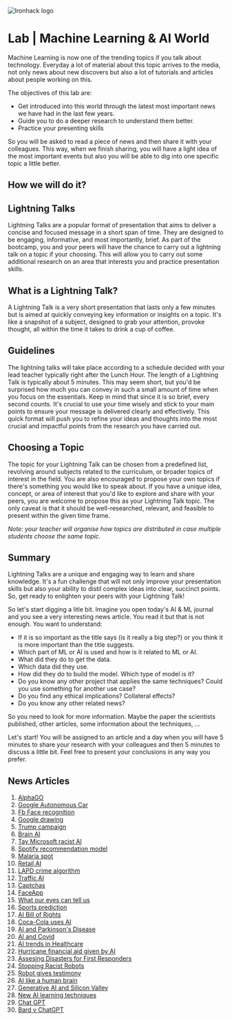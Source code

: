 ![Ironhack logo](https://i.imgur.com/1QgrNNw.png)

# Lab | Machine Learning & AI World
Machine Learning is now one of the trending topics if you talk about technology. Everyday a lot of material about this topic arrives to the media, not only news about new discovers but also a lot of tutorials and articles about people working on this.

The objectives of this lab are:
* Get introduced into this world through the latest most important news we have had in the last few years.
* Guide you to do a deeper research to understand them better.
* Practice your presenting skills

So you will be asked to read a piece of news and then share it with your colleagues. This way, when we finish sharing, you will have a light idea of the most important events but also you will be able to dig into one specific topic a little better.

## How we will do it?

## Lightning Talks 

Lightning Talks are a popular format of presentation that aims to deliver a concise and focused message in a short span of time. They are designed to be engaging, informative, and most importantly, brief. As part of the bootcamp, you and your peers will have the chance to carry out a lightning talk on a topic if your choosing. This will allow you to carry out some additional research on an area that interests you and practice presentation skills.

## What is a Lightning Talk?

A Lightning Talk is a very short presentation that lasts only a few minutes but is aimed at quickly conveying key information or insights on a topic. It's like a snapshot of a subject, designed to grab your attention, provoke thought, all within the time it takes to drink a cup of coffee.

## Guidelines

The lightning talks will take place according to a schedule decided with your lead teacher typically right after the Lunch Hour. The length of a Lightning Talk is typically about 5 minutes. This may seem short, but you'd be surprised how much you can convey in such a small amount of time when you focus on the essentials. Keep in mind that since it is so brief, every second counts. It's crucial to use your time wisely and stick to your main points to ensure your message is delivered clearly and effectively. This quick format will push you to refine your ideas and thoughts into the most crucial and impactful points from the research you have carried out.

## Choosing a Topic

The topic for your Lightning Talk can be chosen from a predefined list, revolving around  subjects related to the curriculum, or broader topics of interest in the field. You are also encouraged to propose your own topics if there's something you would like to speak about. If you have a unique idea, concept, or area of interest that you'd like to explore and share with your peers, you are welcome to propose this as your Lightning Talk topic. The only caveat is that it should be well-researched, relevant, and feasible to present within the given time frame.

*Note: your teacher will organise how topics are distributed in case multiple students choose the same topic.*

## Summary

Lightning Talks are a unique and engaging way to learn and share knowledge. It's a fun challenge that will not only improve your presentation skills but also your ability to distil complex ideas into clear, succinct points. So, get ready to enlighten your peers with your Lightning Talk!

So let's start digging a litle bit. Imagine you open today's AI & ML journal and you see a very interesting news article. You read it but that is not enough. You want to understand:
* If it is so important as the title says (is it really a big step?) or you think it is more important than the title suggests.
* Which part of ML or AI is used and how is it related to ML or AI.
* What did they do to get the data.
* Which data did they use.
* How did they do to build the model. Which type of model is it?
* Do you know any other project that applies the same techniques? Could you use something for another use case?
* Do you find any ethical implications? Collateral effects?
* Do you know any other related news?

So you need to look for more information. Maybe the paper the scientists published, other articles, some information about the techniques, ...

Let's start! You will be assigned to an article and a day when you will have 5 minutes to share your research with your colleagues and then 5 minutes to discuss a little bit. Feel free to present your conclusions in any way you prefer.

## News Articles
1. [AlphaGO](https://www.blog.google/technology/ai/alphago-machine-learning-game-go/)
2. [Google Autonomous Car](https://www.iflscience.com/technology/google-has-developed-self-driving-car/)
3. [Fb Face recognition](https://gizmodo.com/facebooks-new-face-recognition-features-what-we-do-an-1823359911)
4. [Google drawing](https://www.theverge.com/2017/4/11/15263434/google-ai-autodraw-doodle-bot-drawing-image-recognition)
5. [Trump campaign](https://hackernoon.com/did-donald-trump-use-artificial-intelligence-to-win-the-election-8008c2c0bf59)
6. [Brain AI](https://www.iflscience.com/brain/artificial-intelligence-recreates-images-from-inside-the-human-brain/)
7. [Tay Microsoft racist AI](https://www.theverge.com/2016/3/24/11297050/tay-microsoft-chatbot-racist)
8. [Spotify recommendation model](https://medium.com/@terry.foley555/spotify-algorithms-5f38b6b6db58)
9. [Malaria spot](https://www.sciencedaily.com/releases/2016/04/160425095546.htm)
10. [Retail AI](https://www.indigo9digital.com/blog/artificialintelligence)
11. [LAPD crime algorithm](https://www.wired.com/story/los-angeles-police-department-predictive-policing/)
12. [Traffic AI](https://motherboard.vice.com/en_us/article/jp3dn7/new-ai-algorithm-beats-even-the-worlds-worst-traffic)
13. [Captchas](https://www.techradar.com/news/captcha-if-you-can-how-youve-been-training-ai-for-years-without-realising-it)
14. [FaceApp](https://techcrunch.com/2017/02/08/faceapp-uses-neural-networks-for-photorealistic-selfie-tweaks/?guccounter=1)
15. [What our eyes can tell us](https://medium.com/health-ai/googles-ai-can-see-through-your-eyes-what-doctors-can-t-c1031c0b3df4)
16. [Sports prediction](https://techxplore.com/news/2022-10-algorithms-sports-teams-accuracy.html)
17. [AI Bill of Rights](https://techxplore.com/news/2022-10-white-house-unveils-artificial-intelligence.html)
18. [Coca-Cola uses AI](https://www.artificialintelligence-news.com/2019/05/07/how-coca-cola-is-using-ai-to-stay-at-the-top-of-the-soft-drinks-market/)
19. [AI and Parkinson's Disease](https://news.mit.edu/2022/artificial-intelligence-can-detect-parkinsons-from-breathing-patterns-0822)
20. [AI and Covid](https://medium.datadriveninvestor.com/how-china-used-artificial-intelligence-to-combat-covid-19-f5ebc1ef93d)
21. [AI trends in Healthcare](https://towardsdatascience.com/3-ai-trendsthat-will-revolutionise-healthcare-da4198dbb31d)
22. [Hurricane financial aid given by AI](https://www.wired.com/story/hurricane-ian-destroyed-homes-google-algorithms-sent-money/)
23. [Assesing Disasters for First Responders](https://techxplore.com/news/2022-10-machine-accurate-hurricane.html)
24. [Stopping Racist Robots](https://www.wired.com/story/how-to-stop-robots-becoming-racist/)
25. [Robot gives testimony](https://news.sky.com/story/ai-robot-ai-da-is-about-to-make-history-giving-evidence-to-a-house-of-lords-inquiry-12717525)
26. [AI like a human brain](https://www.wired.com/story/self-taught-ai-may-have-a-lot-in-common-with-the-human-brain/)
27. [Generative AI and Silicon Valley](https://www.cnbc.com/2022/10/08/generative-ai-silicon-valleys-next-trillion-dollar-companies.html)
28. [New AI learning techniques](https://news.mit.edu/2022/machine-learning-edge-microcontroller-1004)
29. [Chat GPT](https://www.cnbc.com/2023/02/08/what-is-chatgpt-viral-ai-chatbot-at-heart-of-microsoft-google-fight.html)
30. [Bard v ChatGPT](https://medium.com/the-generator/google-bard-first-impressions-will-it-kill-chatgpt-59c16ae76e3e)
